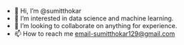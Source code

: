- 👋 Hi, I’m @sumitthokar
- 👀 I’m interested in data science and machine learning.
- 💞️ I’m looking to collaborate on anything for experience.
- 📫 How to reach me email-sumitthokar129@gmail.com
<!---
sumitthokar/sumitthokar is a ✨ special ✨ repository because its `README.md` (this file) appears on your GitHub profile.
You can click the Preview link to take a look at your changes.
--->
